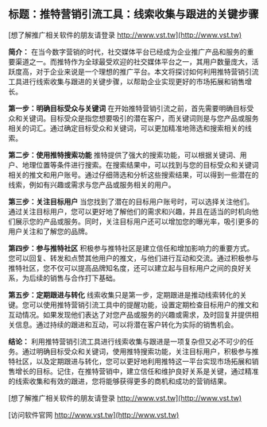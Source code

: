 ## **标题：推特营销引流工具：线索收集与跟进的关键步骤**

[想了解推广相关软件的朋友请登录 http://www.vst.tw](http://www.vst.tw)

**简介：**
在当今数字营销的时代，社交媒体平台已经成为企业推广产品和服务的重要渠道之一。而推特作为全球最受欢迎的社交媒体平台之一，其用户数量庞大，活跃度高，对于企业来说是一个理想的推广平台。本文将探讨如何利用推特营销引流工具进行线索收集与跟进的关键步骤，以帮助企业实现更好的市场拓展和销售增长。

**第一步：明确目标受众与关键词**
在开始推特营销引流之前，首先需要明确目标受众和关键词。目标受众是指您想要吸引的潜在客户，而关键词则是与您产品或服务相关的词汇。通过确定目标受众和关键词，可以更加精准地筛选和搜索相关的线索。

**第二步：使用推特搜索功能**
推特提供了强大的搜索功能，可以根据关键词、用户、地理位置等条件进行搜索。在搜索结果中，可以找到与您的目标受众和关键词相关的推文和用户账号。通过仔细筛选和分析这些搜索结果，可以得到一些潜在的线索，例如有兴趣或需求与您产品或服务相关的用户。

**第三步：关注目标用户**
当您找到了潜在的目标用户账号时，可以选择关注他们。通过关注目标用户，您可以更好地了解他们的需求和兴趣，并且在适当的时机向他们展示您的产品或服务。同时，关注目标用户还可以增加您的曝光率，吸引更多的用户关注和了解您的品牌。

**第四步：参与推特社区**
积极参与推特社区是建立信任和增加影响力的重要方式。您可以回复、转发和点赞其他用户的推文，与他们进行互动和交流。通过积极参与推特社区，您不仅可以提高品牌知名度，还可以建立起与目标用户之间的良好关系，为后续的销售与合作打下基础。

**第五步：定期跟进与转化**
线索收集只是第一步，定期跟进是推动线索转化的关键。您可以使用推特营销引流工具中的提醒功能，设置定期检查目标用户的推文和互动情况。如果发现他们表达了对您产品或服务的兴趣或需求，及时回复并提供相关信息。通过持续的跟进和互动，可以将潜在客户转化为实际的销售机会。

**结论：**
利用推特营销引流工具进行线索收集与跟进是一项复杂但又必不可少的任务。通过明确目标受众和关键词，使用推特搜索功能，关注目标用户，积极参与推特社区，以及定期跟进与转化，您可以更好地利用推特这一平台实现市场拓展和销售增长的目标。记住，在推特营销中，建立信任和维护良好关系是关键，通过精准的线索收集和有效的跟进，您将能够获得更多的商机和成功的营销结果。

[想了解推广相关软件的朋友请登录 http://www.vst.tw](http://www.vst.tw)


[访问软件官网 http://www.vst.tw](http://www.vst.tw)

